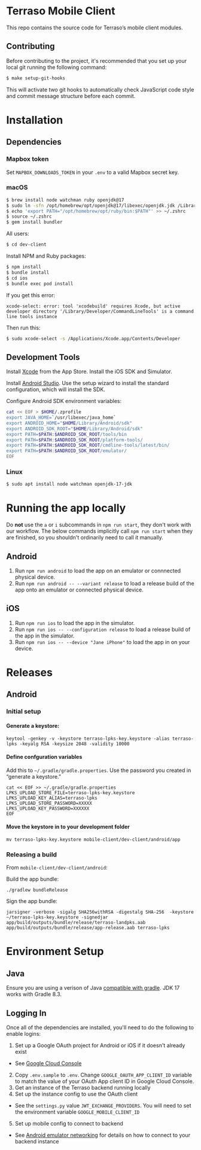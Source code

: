 # Terraso Mobile Client

This repo contains the source code for Terraso’s mobile client modules.

## Contributing

Before contributing to the project, it's recommended that you set up
your local git running the following command:

```sh
$ make setup-git-hooks
```

This will activate two git hooks to automatically check JavaScript code
style and commit message structure before each commit.

# Installation

## Dependencies

### Mapbox token

Set `MAPBOX_DOWNLOADS_TOKEN` in your `.env` to a valid Mapbox secret key.

### macOS

```sh
$ brew install node watchman ruby openjdk@17
$ sudo ln -sfn /opt/homebrew/opt/openjdk@17/libexec/openjdk.jdk /Library/Java/JavaVirtualMachines/openjdk-17.jdk
$ echo 'export PATH="/opt/homebrew/opt/ruby/bin:$PATH"' >> ~/.zshrc
$ source ~/.zshrc
$ gem install bundler
```

All users:

```sh
$ cd dev-client
```

Install NPM and Ruby packages:

```sh
$ npm install
$ bundle install
$ cd ios
$ bundle exec pod install
```

If you get this error:
```
xcode-select: error: tool 'xcodebuild' requires Xcode, but active developer directory '/Library/Developer/CommandLineTools' is a command line tools instance
```

Then run this:
```sh
$ sudo xcode-select -s /Applications/Xcode.app/Contents/Developer
```

## Development Tools

Install [Xcode](https://apps.apple.com/us/app/xcode/id497799835?mt=12) from the App Store. Install the iOS SDK and Simulator.

Install [Android Studio](https://developer.android.com/studio). Use the setup wizard to install the standard configuration, which will install the SDK.

Configure Android SDK environment variables:

```sh
cat << EOF > $HOME/.zprofile
export JAVA_HOME=`/usr/libexec/java_home`
export ANDROID_HOME="$HOME/Library/Android/sdk"
export ANDROID_SDK_ROOT="$HOME/Library/Android/sdk"
export PATH=$PATH:$ANDROID_SDK_ROOT/tools/bin
export PATH=$PATH:$ANDROID_SDK_ROOT/platform-tools/
export PATH=$PATH:$ANDROID_SDK_ROOT/cmdline-tools/latest/bin/
export PATH=$PATH:$ANDROID_SDK_ROOT/emulator/
EOF
```

### Linux

```sh
$ sudo apt install node watchman openjdk-17-jdk
```

# Running the app locally

Do **not** use the `a` or `i` subcommands in `npm run start`, they don't work with our workflow.
The below commands implicitly call `npm run start` when they are finished, so you shouldn't ordinarily
need to call it manually.

## Android
1. Run `npm run android` to load the app on an emulator or connnected physical device.
2. Run `npm run android -- --variant release` to load a release build of the app onto an emulator or connected physical device.

## iOS

1. Run `npm run ios` to load the app in the simulator.
2. Run `npm run ios -- --configuration release` to load a release build of the app in the simulator.
3. Run `npm run ios -- --device "Jane iPhone"` to load the app in on your device.

# Releases

## Android

### Initial setup

#### Generate a keystore:
```
keytool -genkey -v -keystore terraso-lpks-key.keystore -alias terraso-lpks -keyalg RSA -keysize 2048 -validity 10000
```

#### Define confguration variables

Add this to `~/.gradle/gradle.properties`. Use the password you created in “generate a keystore.”
```
cat << EOF >> ~/.gradle/gradle.properties
LPKS_UPLOAD_STORE_FILE=terraso-lpks-key.keystore
LPKS_UPLOAD_KEY_ALIAS=terraso-lpks
LPKS_UPLOAD_STORE_PASSWORD=XXXXX
LPKS_UPLOAD_KEY_PASSWORD=XXXXXX
EOF
```

#### Move the keystore in to your development folder
```
mv terraso-lpks-key.keystore mobile-client/dev-client/android/app
```

### Releasing a build

From `mobile-client/dev-client/android`:

Build the app bundle:
```
./gradlew bundleRelease
```

Sign the app bundle:

```
jarsigner -verbose -sigalg SHA256withRSA -digestalg SHA-256  -keystore ~/terraso-lpks-key.keystore -signedjar app/build/outputs/bundle/release/terraso-landpks.aab  app/build/outputs/bundle/release/app-release.aab terraso-lpks
```

# Environment Setup

## Java

Ensure you are using a verison of Java [compatible with gradle](https://docs.gradle.org/current/userguide/compatibility.html). JDK 17 works with Gradle 8.3.

## Logging In

Once all of the dependencies are installed, you'll need to do the following to enable logins:

1. Set up a Google OAuth project for Android or iOS if it doesn't already exist
- See [Google Cloud Console](https://console.cloud.google.com/)
2. Copy `.env.sample` to `.env`. Change `GOOGLE_OAUTH_APP_CLIENT_ID` variable to match the value of your OAuth App client ID in Google Cloud Console.
3. Get an instance of the Terraso backend running locally
4. Set up the instance config to use the OAuth client
- See the `settings.py` value `JWT_EXCHANGE_PROVIDERS`. You will need to set the environment variable `GOOGLE_MOBILE_CLIENT_ID`
5. Set up mobile config to connect to backend
- See [Android emulator networking](https://developer.android.com/studio/run/emulator-networking.html) for details on how to connect to your backend instance
